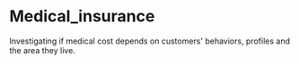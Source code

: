 # Medical_insurance
Investigating if medical cost depends on customers' behaviors, profiles and the area they live.
